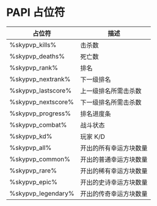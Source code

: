 # PAPI 占位符



| 占位符                   | 描述          |
| --------------------- | ----------- |
| %skypvp\_kills%     | 击杀数         |
| %skypvp\_deaths%    | 死亡数         |
| %skypvp\_rank%      | 排名          |
| %skypvp\_nextrank%  | 下一级排名       |
| %skypvp\_lastscore% | 上一级排名所需击杀数  |
| %skypvp\_nextscore% | 下一级排名所需击杀数  |
| %skypvp\_progress%  | 排名进度条       |
| %skypvp\_combat%    | 战斗状态        |
| %skypvp\_kd%        | 玩家 K/D      |
| %skypvp\_all%       | 开出的所有幸运方块数量 |
| %skypvp\_common%    | 开出的普通幸运方块数量 |
| %skypvp\_rare%      | 开出的稀有幸运方块数量 |
| %skypvp\_epic%      | 开出的史诗幸运方块数量 |
| %skypvp\_legendary% | 开出的传奇幸运方块数量 |
